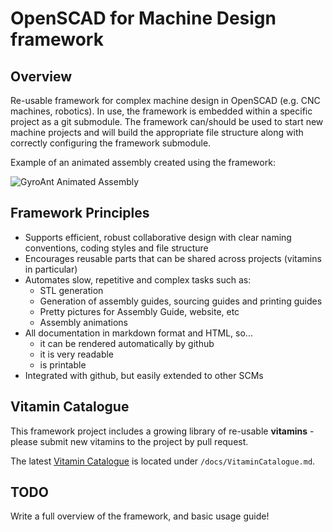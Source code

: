 # OpenSCAD for Machine Design framework

## Overview

Re-usable framework for complex machine design in OpenSCAD (e.g. CNC machines, robotics).  In use, the framework is embedded within a specific project as a git submodule.  The framework can/should be used to start new machine projects and will build the appropriate file structure along with correctly configuring the framework submodule.

Example of an animated assembly created using the framework:

![GyroAnt Animated Assembly](https://github.com/swindonmakers/GyroAnt/raw/master/hardware/assemblies/GyroAnt/GyroAnt.gif)


## Framework Principles

* Supports efficient, robust collaborative design with clear naming conventions, coding styles and file structure
* Encourages reusable parts that can be shared across projects (vitamins in particular)
* Automates slow, repetitive and complex tasks such as:
  * STL generation
  * Generation of assembly guides, sourcing guides and printing guides
  * Pretty pictures for Assembly Guide, website, etc
  * Assembly animations
* All documentation in markdown format and HTML, so...
  * it can be rendered automatically by github
  * it is very readable
  * is printable
* Integrated with github, but easily extended to other SCMs


## Vitamin Catalogue

This framework project includes a growing library of re-usable **vitamins** - please submit new vitamins to the project by pull request.

The latest [Vitamin Catalogue](docs/VitaminCatalogue.md) is located under `/docs/VitaminCatalogue.md`.


## TODO
Write a full overview of the framework, and basic usage guide!
